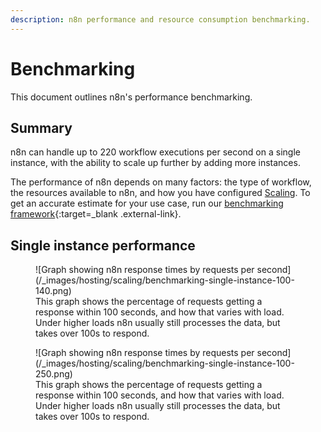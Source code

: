 ```yaml
---
description: n8n performance and resource consumption benchmarking.
---
```


# Benchmarking

This document outlines n8n's performance benchmarking.

## Summary

n8n can handle up to 220 workflow executions per second on a single instance, with the ability to scale up further by adding more instances.

The performance of n8n depends on many factors: the type of workflow, the resources available to n8n, and how you have configured [Scaling](/hosting/scaling/). To get an accurate estimate for your use case, run our [benchmarking framework](https://github.com/n8n-io/n8n-benchmarking){:target=_blank .external-link}.

## Single instance performance

<figure markdown>
  ![Graph showing n8n response times by requests per second](/_images/hosting/scaling/benchmarking-single-instance-100-140.png)
  <figcaption>This graph shows the percentage of requests getting a response within 100 seconds, and how that varies with load. Under higher loads n8n usually still processes the data, but takes over 100s to respond.</figcaption>
</figure>

<figure markdown>
  ![Graph showing n8n response times by requests per second](/_images/hosting/scaling/benchmarking-single-instance-100-250.png)
  <figcaption>This graph shows the percentage of requests getting a response within 100 seconds, and how that varies with load. Under higher loads n8n usually still processes the data, but takes over 100s to respond.</figcaption>
</figure>



